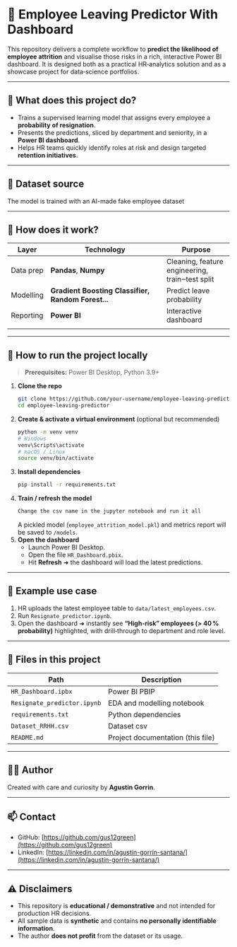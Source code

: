 # 🐾 Employee Leaving Predictor With Dashboard

This repository delivers a complete workflow to **predict the likelihood of employee attrition** and visualise those risks in a rich, interactive Power BI dashboard.  It is designed both as a practical HR‑analytics solution and as a showcase project for data‑science portfolios.

---

## 📌 What does this project do?

- Trains a supervised learning model that assigns every employee a **probability of resignation**.
- Presents the predictions, sliced by department and seniority, in a **Power BI dashboard**.
- Helps HR teams quickly identify roles at risk and design targeted **retention initiatives**.

---

## 📁 Dataset source

The model is trained with an AI-made fake employee dataset

---

## 🧠 How does it work?

| Layer     | Technology                                         | Purpose                                         |
| --------- | -------------------------------------------------- | ----------------------------------------------- |
| Data prep | **Pandas**, **Numpy**                              | Cleaning, feature engineering, train‒test split |
| Modelling | **Gradient Boosting Classifier, Random Forest...** | Predict leave probability                       |
| Reporting | **Power BI**                                       | Interactive dashboard                           |
|           |                                                    |                                                 |

---

## 🚀 How to run the project locally

> **Prerequisites:** Power BI Desktop, Python 3.9+

1. **Clone the repo**
   ```bash
   git clone https://github.com/your‑username/employee‑leaving‑predictor.git
   cd employee‑leaving‑predictor
   ```
2. **Create & activate a virtual environment** (optional but recommended)
   ```bash
   python -m venv venv
   # Windows
   venv\Scripts\activate
   # macOS / Linux
   source venv/bin/activate
   ```
3. **Install dependencies**
   ```bash
   pip install -r requirements.txt
   ```
4. **Train / refresh the model**
   ```bash
   Change the csv name in the jupyter notebook and run it all
   ```
   A pickled model (`employee_attrition_model.pkl`) and metrics report will be saved to `/models`.
5. **Open the dashboard**
   - Launch Power BI Desktop.
   - Open the file `HR_Dashboard.pbix`.
   - Hit **Refresh** ➜ the dashboard will load the latest predictions.

---

## 🧪 Example use case

1. HR uploads the latest employee table to `data/latest_employees.csv`.
2. Run `Resignate_predictor.ipynb`.
3. Open the dashboard ➜ instantly see **“High‑risk” employees (> 40 % probability)** highlighted, with drill‑through to department and role level.

---

## 📁 Files in this project

| Path                                  | Description                                        |
| ------------------------------------- | -------------------------------------------------- |
| `HR_Dashboard.ipbx`                   | Power BI PBIP                                      |
| `Resignate_predictor.ipynb`           | EDA and modelling notebook                         |
| `requirements.txt`                    | Python dependencies                                |
| `Dataset_RRHH.csv`                    | Dataset csv                                        |
| `README.md`                           | Project documentation (this file)                  |

---

## 👨‍💻 Author

Created with care and curiosity by **Agustin Gorrin**.

---

## 📫 Contact

- GitHub: [https://github.com/gus12green](https://github.com/gus12green)
- LinkedIn: [https://linkedin.com/in/agustín-gorrín-santana/](https://linkedin.com/in/agustín-gorrín-santana/)

---

## ⚠️ Disclaimers

- This repository is **educational / demonstrative** and not intended for production HR decisions.
- All sample data is **synthetic** and contains **no personally identifiable information**.
- The author **does not profit** from the dataset or its usage.

